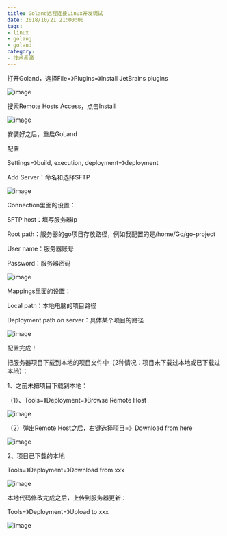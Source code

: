 ```yaml
---
title: Goland远程连接Linux开发调试
date: 2018/10/21 21:00:00
tags: 
- linux
- golang
- goland
category: 
- 技术点滴
---
```



打开Goland，选择File=》Plugins=》Install JetBrains plugins

![image](http://p1.pstatp.com/large/pgc-image/df65cae30df44e248627f8f694a37e0f)

搜索Remote Hosts Access，点击Install
<!-- more -->
![image](http://p1.pstatp.com/large/pgc-image/62f54c080e25416197d4f39ea3cff34a)

安装好之后，重启GoLand

配置

Settings=》build, execution, deployment=》deployment

Add Server：命名和选择SFTP

![image](http://p1.pstatp.com/large/pgc-image/e7ea20e838b048f486d393fd827de93a)

Connection里面的设置：

SFTP host：填写服务器ip

Root path：服务器的go项目存放路径，例如我配置的是/home/Go/go-project

User name：服务器账号

Password：服务器密码

![image](http://p1.pstatp.com/large/pgc-image/479f25e17f0248de9bb1a06bff1f8adb)

Mappings里面的设置：

Local path：本地电脑的项目路径

Deployment path on server：具体某个项目的路径

![image](http://p1.pstatp.com/large/pgc-image/0c45927233ec4ce1817c3e110bd906bd)

配置完成！

把服务器项目下载到本地的项目文件中（2种情况：项目未下载过本地或已下载过本地）：

1、之前未把项目下载到本地：

（1）、Tools=》Deployment=》Browse Remote Host

![image](http://p1.pstatp.com/large/pgc-image/ad416c9ea7264cb0a0b3df07a9bbf3c3)

（2）弹出Remote Host之后，右键选择项目=》Download from here

![image](http://p1.pstatp.com/large/pgc-image/912500691cef4e2da1d5e803e5f2a135)

2、项目已下载的本地

Tools=》Deployment=》Download from xxx

![image](http://p1.pstatp.com/large/pgc-image/0c45927233ec4ce1817c3e110bd906bd)

本地代码修改完成之后，上传到服务器更新：

Tools=》Deployment=》Upload to xxx

![image](http://p1.pstatp.com/large/pgc-image/6ac5ba9dfebf4d82bb9a36442c588e95)

